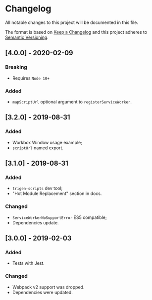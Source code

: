 # Changelog

All notable changes to this project will be documented in this file.

The format is based on [Keep a Changelog](http://keepachangelog.com/en/1.0.0/)
and this project adheres to [Semantic Versioning](http://semver.org/spec/v2.0.0.html).

<!--

DO NOT TOUCH. SAVE IT ON TOP.

## [semver] - date
### Added
- ...

### Changed
- ...

### Fixed
- ...

### Removed
- ...

-->

## [4.0.0] - 2020-02-09
### Breaking
- Requires `Node 10+`

### Added
- `mapScriptUrl` optional argument to `registerServiceWorker`.

## [3.2.0] - 2019-08-31
### Added
- Workbox Window usage example;
- `scriptUrl` named export.

## [3.1.0] - 2019-08-31
### Added
- `trigen-scripts` dev tool;
- "Hot Module Replacement" section in docs.

### Changed
- `ServiceWorkerNoSupportError` ES5 compatible;
- Dependencies update.


## [3.0.0] - 2019-02-03
### Added
- Tests with Jest.

### Changed
- Webpack v2 support was dropped.
- Dependencies were updated.
